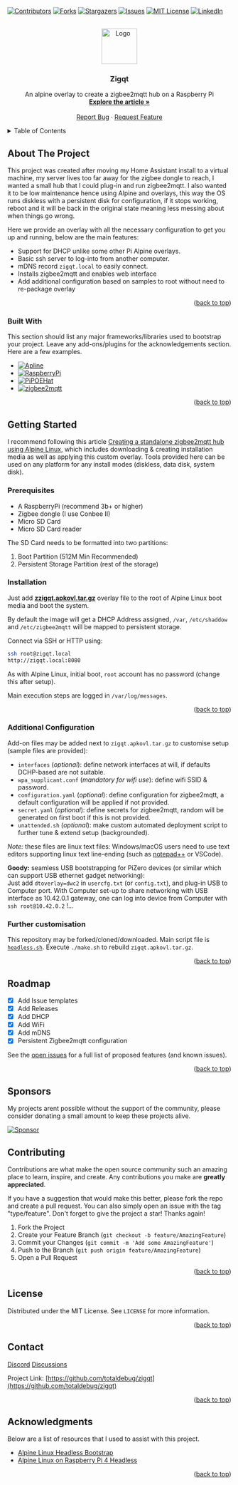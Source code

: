 <a name="readme-top"></a>

[![Contributors][contributors-shield]][contributors-url]
[![Forks][forks-shield]][forks-url]
[![Stargazers][stars-shield]][stars-url]
[![Issues][issues-shield]][issues-url]
[![MIT License][license-shield]][license-url]
[![LinkedIn][linkedin-shield]][linkedin-url]

<!-- PROJECT LOGO -->
<br />
<div align="center">
  <a href="https://github.com/totaldebug/zigqt">
    <img src="images/logo.png" alt="Logo" width="80" height="80">
  </a>

  <h3 align="center">Zigqt</h3>

  <p align="center">
    An alpine overlay to create a zigbee2mqtt hub on a Raspberry Pi
    <br />
    <a href="https://totaldebug.uk/posts/zigqt-zigbee2mqtt-pi-hub/"><strong>Explore the article »</strong></a>
    <br />
    <br />
    <a href="https://github.com/totaldebug/zigqt/issues">Report Bug</a>
    ·
    <a href="https://github.com/totaldebug/zigqt/issues">Request Feature</a>
  </p>
</div>



<!-- TABLE OF CONTENTS -->
<details>
  <summary>Table of Contents</summary>
  <ol>
    <li>
      <a href="#about-the-project">About The Project</a>
      <ul>
        <li><a href="#built-with">Built With</a></li>
      </ul>
    </li>
    <li>
      <a href="#getting-started">Getting Started</a>
      <ul>
        <li><a href="#prerequisites">Prerequisites</a></li>
        <li><a href="#installation">Installation</a></li>
        <li><a href="#additional-configuration">Additional Configuration</a></li>
        <li><a href="#further-customisation">Further Customisation</a></li>
      </ul>
    </li>
    <li><a href="#roadmap">Roadmap</a></li>
    <li><a href="#contributing">Contributing</a></li>
    <li><a href="#license">License</a></li>
    <li><a href="#contact">Contact</a></li>
  </ol>
</details>



<!-- ABOUT THE PROJECT -->
## About The Project

This project was created after moving my Home Assistant install to a virtual machine, my server lives too far away for the zigbee dongle to reach, I wanted a small hub that I could plug-in and run zigbee2mqtt. I also wanted it to be low maintenance hence using Alpine and overlays, this way the OS runs diskless with a persistent disk for configuration, if it stops working, reboot and it will be back in the original state meaning less messing about when things go wrong.

Here we provide an overlay with all the necessary configuration to get you up and running, below are the main features:

* Support for DHCP unlike some other Pi Alpine overlays.
* Basic ssh server to log-into from another computer.
* mDNS record `zigqt.local` to easily connect.
* Installs zigbee2mqtt and enables web interface
* Add additional configuration based on samples to root without need to re-package overlay

<p align="right">(<a href="#readme-top">back to top</a>)</p>



### Built With

This section should list any major frameworks/libraries used to bootstrap your project. Leave any add-ons/plugins for the acknowledgements section. Here are a few examples.

* [![Apline][Alpine]][Alpine-url]
* [![RaspberryPi][RaspberryPi]][RaspberryPi-url]
* [![PiPOEHat][PiPOEHat]][PiPOEHat-url]
* [![zigbee2mqtt][zigbee2mqtt]][zigbee2mqtt-url]

<p align="right">(<a href="#readme-top">back to top</a>)</p>



<!-- GETTING STARTED -->
## Getting Started

I recommend following this article [Creating a standalone zigbee2mqtt hub using Alpine Linux](https://totaldebug.uk), which includes downloading & creating installation media as well as applying this custom overlay. Tools provided here can be used on any platform for any install modes (diskless, data disk, system disk).

### Prerequisites

* A RaspberryPi (recommend 3b+ or higher)
* Zigbee dongle (I use Conbee II)
* Micro SD Card
* Micro SD Card reader

The SD Card needs to be formatted into two partitions:

1. Boot Partition (512M Min Recommended)
2. Persistent Storage Partition (rest of the storage)

### Installation

Just add [**zzigqt.apkovl.tar.gz**]() overlay file to the root of Alpine Linux boot media and boot the system.

By default the image will get a DHCP Address assigned, `/var`, `/etc/shaddow` and `/etc/zigbee2mqtt` will be mapped to persistent storage.

Connect via SSH or HTTP using:
```bash
ssh root@zigqt.local
http://zigqt.local:8080
```

As with Alpine Linux, initial boot, `root` account has no password (change this after setup).

Main execution steps are logged in `/var/log/messages`.

<p align="right">(<a href="#readme-top">back to top</a>)</p>

### Additional Configuration

Add-on files may be added next to `zigqt.apkovl.tar.gz` to customise setup (sample files are provided):
- `interfaces` (*optional*): define network interfaces at will, if defaults DCHP-based are not suitable.
- `wpa_supplicant.conf` (*mandatory for wifi use*): define wifi SSID & password.
- `configuration.yaml` (*optional*): define configuration for zigbee2mqtt, a default configuration will be applied if not provided.
- `secret.yaml` (*optional*): define secrets for zigbee2mqtt, random will be generated on first boot if this is not provided.
- `unattended.sh` (*optional*): make custom automated deployment script to further tune & extend setup (backgrounded).

*Note:* these files are linux text files: Windows/macOS users need to use text editors supporting linux text line-ending (such as [notepad++](https://notepad-plus-plus.org/) or VSCode).

**Goody:** seamless USB bootstrapping for PiZero devices (or similar which can support USB ethernet gadget networking):\
Just add `dtoverlay=dwc2` in `usercfg.txt` (or `config.txt`), and plug-in USB to Computer port.
With Computer set-up to share networking with USB interface as 10.42.0.1 gateway, one can log into device from Computer with `ssh root@10.42.0.2` !...

### Further customisation

This repository may be forked/cloned/downloaded.
Main script file is [`headless.sh`](https://github.com/totaldebug/zigqt/blob/main/zigqt/usr/local/bin/headless.sh).
Execute `./make.sh` to rebuild `zigqt.apkovl.tar.gz`.

<p align="right">(<a href="#readme-top">back to top</a>)</p>

<!-- ROADMAP -->
## Roadmap

- [x] Add Issue templates
- [x] Add Releases
- [x] Add DHCP
- [x] Add WiFi
- [x] Add mDNS
- [x] Persistent Zigbee2mqtt configuration

See the [open issues](https://github.com/totaldebug/zigqt/issues) for a full list of proposed features (and known issues).

<p align="right">(<a href="#readme-top">back to top</a>)</p>

## Sponsors

My projects arent possible without the support of the community, please consider donating a small amount to keep these projects alive.

[![Sponsor][Sponsor]][Sponsor-url]

<!-- CONTRIBUTING -->
## Contributing

Contributions are what make the open source community such an amazing place to learn, inspire, and create. Any contributions you make are **greatly appreciated**.

If you have a suggestion that would make this better, please fork the repo and create a pull request. You can also simply open an issue with the tag "type/feature".
Don't forget to give the project a star! Thanks again!

1. Fork the Project
2. Create your Feature Branch (`git checkout -b feature/AmazingFeature`)
3. Commit your Changes (`git commit -m 'Add some AmazingFeature'`)
4. Push to the Branch (`git push origin feature/AmazingFeature`)
5. Open a Pull Request

<p align="right">(<a href="#readme-top">back to top</a>)</p>


<!-- LICENSE -->
## License

Distributed under the MIT License. See `LICENSE` for more information.

<p align="right">(<a href="#readme-top">back to top</a>)</p>


<!-- CONTACT -->
## Contact

[Discord](https://discord.gg/6fmekudc8Q)
[Discussions](https://github.com/totaldebug/zigqt/discussions)

Project Link: [https://github.com/totaldebug/zigqt](https://github.com/totaldebug/zigqt)

<p align="right">(<a href="#readme-top">back to top</a>)</p>

<!-- ACKNOWLEDGMENTS -->
## Acknowledgments

Below are a list of resources that I used to assist with this project.

* [Alpine Linux Headless Bootstrap](https://github.com/macmpi/alpine-linux-headless-bootstrap)
* [Alpine Linux on Raspberry Pi 4 Headless](https://alldrops.info/posts/linux-drops/2021-06-21_alpine-linux-on-raspberry-pi-4-headless-persistent-install/)


<p align="right">(<a href="#readme-top">back to top</a>)</p>




<!-- MARKDOWN LINKS & IMAGES -->
<!-- https://www.markdownguide.org/basic-syntax/#reference-style-links -->
[contributors-shield]: https://img.shields.io/github/contributors/totaldebug/zigqt.svg?style=for-the-badge
[contributors-url]: https://github.com/totaldebug/zigqt/graphs/contributors
[forks-shield]: https://img.shields.io/github/forks/totaldebug/zigqt.svg?style=for-the-badge
[forks-url]: https://github.com/totaldebug/zigqt/network/members
[stars-shield]: https://img.shields.io/github/stars/totaldebug/zigqt.svg?style=for-the-badge
[stars-url]: https://github.com/totaldebug/zigqt/stargazers
[issues-shield]: https://img.shields.io/github/issues/totaldebug/zigqt.svg?style=for-the-badge
[issues-url]: https://github.com/totaldebug/zigqt/issues
[license-shield]: https://img.shields.io/github/license/totaldebug/zigqt.svg?style=for-the-badge
[license-url]: https://github.com/totaldebug/zigqt/blob/master/LICENSE.txt
[linkedin-shield]: https://img.shields.io/badge/-LinkedIn-black.svg?style=for-the-badge&logo=linkedin&colorB=555
[linkedin-url]: https://linkedin.com/in/marksie1988
[Sponsor]: https://img.shields.io/badge/sponsor-000?style=for-the-badge&logo=githubsponsors&logoColor=red
[Sponsor-url]: https://github.com/sponsors/marksie1988

[Alpine]: https://img.shields.io/badge/AlpineLinux-fff?style=for-the-badge&logo=alpinelinux&logoColor=blue
[Alpine-url]: https://www.alpinelinux.org/
[RaspberryPi]: https://img.shields.io/badge/RaspberryPi-fff?style=for-the-badge&logo=raspberrypi&logoColor=red
[RaspberryPi-url]: https://www.raspberrypi.com/
[PiPOEHat]: https://img.shields.io/badge/poe+hat-000?style=for-the-badge&logo=raspberrypi&logoColor=red
[PiPOEHat-url]: https://www.raspberrypi.com/products/poe-plus-hat/
[zigbee2mqtt]: https://img.shields.io/badge/zigbee2mqtt-000?style=for-the-badge&logo=zigbee&logoColor=white
[zigbee2mqtt-url]: https://www.zigbee2mqtt.io/
